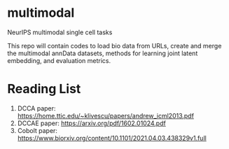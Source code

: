 # multimodal
NeurIPS multimodal single cell tasks

This repo will contain codes to load bio data from URLs, create and merge the multimodal annData datasets, methods for learning joint latent embedding, and evaluation metrics.

# Reading List

1. DCCA paper: https://home.ttic.edu/~klivescu/papers/andrew_icml2013.pdf
2. DCCAE paper: https://arxiv.org/pdf/1602.01024.pdf
3. Cobolt paper: https://www.biorxiv.org/content/10.1101/2021.04.03.438329v1.full
